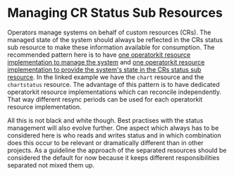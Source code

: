 # Managing CR Status Sub Resources

Operators manage systems on behalf of custom resources (CRs). The managed state
of the system should always be reflected in the CRs status sub resource to make
these information available for consumption. The recommended pattern here is to
have [one operatorkit resource implementation to manage the system](https://github.com/giantswarm/chart-operator/tree/109f2b1f10d3500e4e9468ac901b0f344f37dd7b/service/controller/v3/resource/chart)
and [one operatorkit resource implementation to provide the system's state in the CRs status sub resource](https://github.com/giantswarm/chart-operator/tree/109f2b1f10d3500e4e9468ac901b0f344f37dd7b/service/controller/v3/resource/chartstatus).
In the linked example we have the `chart` resource and the `chartstatus`
resource. The advantage of this pattern is to have dedicated operatorkit
resource implementations which can reconcile independently. That way different
resync periods can be used for each operatorkit resource implementation.

All this is not black and white though. Best practises with the status
management will also evolve further. One aspect which always has to be
considered here is who reads and writes status and in which combination does
this occur to be relevant or dramatically different than in other projects. As a
guideline the approach of the separated resources should be considered the
default for now because it keeps different responsibilities separated not mixed
them up.
